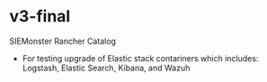 # v3-final
SIEMonster Rancher Catalog
- For testing upgrade of Elastic stack contariners which includes: Logstash, Elastic Search, Kibana, and Wazuh
